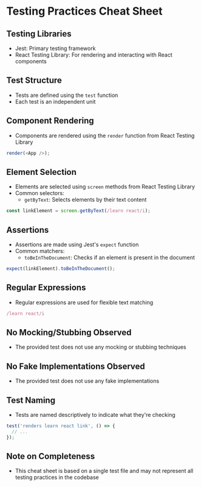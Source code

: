 # Testing Practices Cheat Sheet

## Testing Libraries
- Jest: Primary testing framework
- React Testing Library: For rendering and interacting with React components

## Test Structure
- Tests are defined using the `test` function
- Each test is an independent unit

## Component Rendering
- Components are rendered using the `render` function from React Testing Library
```javascript
render(<App />);
```

## Element Selection
- Elements are selected using `screen` methods from React Testing Library
- Common selectors:
  - `getByText`: Selects elements by their text content
```javascript
const linkElement = screen.getByText(/learn react/i);
```

## Assertions
- Assertions are made using Jest's `expect` function
- Common matchers:
  - `toBeInTheDocument`: Checks if an element is present in the document
```javascript
expect(linkElement).toBeInTheDocument();
```

## Regular Expressions
- Regular expressions are used for flexible text matching
```javascript
/learn react/i
```

## No Mocking/Stubbing Observed
- The provided test does not use any mocking or stubbing techniques

## No Fake Implementations Observed
- The provided test does not use any fake implementations

## Test Naming
- Tests are named descriptively to indicate what they're checking
```javascript
test('renders learn react link', () => {
  // ...
});
```

## Note on Completeness
- This cheat sheet is based on a single test file and may not represent all testing practices in the codebase
